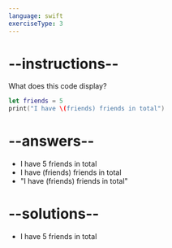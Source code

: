 ```yaml
---
language: swift
exerciseType: 3
---
```


# --instructions--

What does this code display?
```swift
let friends = 5
print("I have \(friends) friends in total")
```

# --answers--

- I have 5 friends in total
- I have \(friends) friends in total
- "I have \(friends) friends in total"

# --solutions--

- I have 5 friends in total
